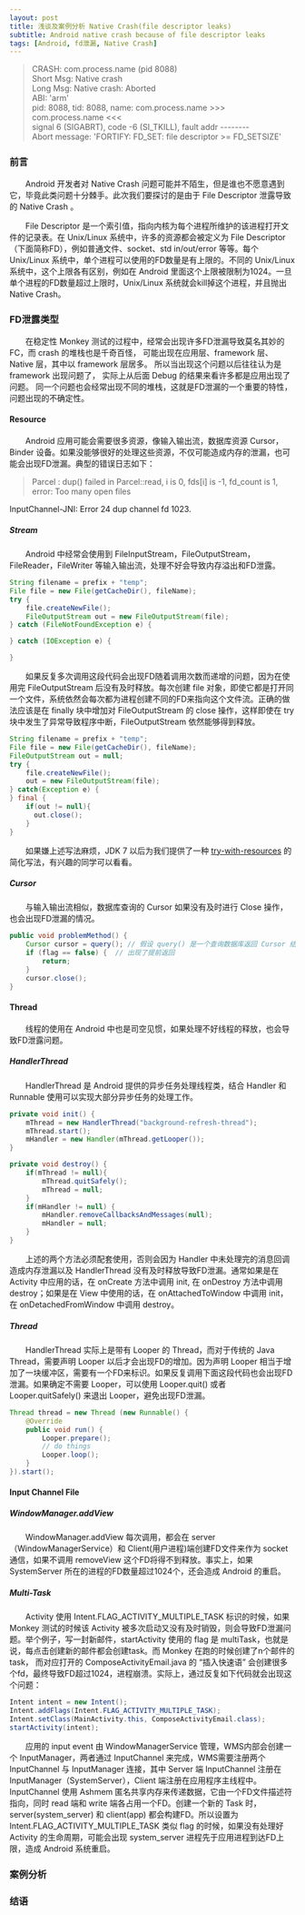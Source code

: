 ```yaml
---
layout: post
title: 浅谈及案例分析 Native Crash(file descriptor leaks)
subtitle: Android native crash because of file descriptor leaks
tags: [Android, fd泄漏, Native Crash]
---
```


> CRASH: com.process.name (pid 8088)
<br>Short Msg: Native crash
<br>Long Msg: Native crash: Aborted
<br>ABI: 'arm'
<br>pid: 8088, tid: 8088, name: com.process.name  >>> com.process.name <<<
<br>signal 6 (SIGABRT), code -6 (SI_TKILL), fault addr --------
<br>Abort message: 'FORTIFY: FD_SET: file descriptor >= FD_SETSIZE'

### 前言

&emsp;&emsp;Android 开发者对 Native Crash 问题可能并不陌生，但是谁也不愿意遇到它，毕竟此类问题十分棘手。此次我们要探讨的是由于 File Descriptor 泄露导致的 Native Crash 。

&emsp;&emsp;File Descriptor 是一个索引值，指向内核为每个进程所维护的该进程打开文件的记录表。在 Unix/Linux 系统中，许多的资源都会被定义为 File Descriptor（下面简称FD），例如普通文件、socket、std in/out/error 等等。每个 Unix/Linux 系统中，单个进程可以使用的FD数量是有上限的。不同的 Unix/Linux 系统中，这个上限各有区别，例如在 Android 里面这个上限被限制为1024。一旦单个进程的FD数量超过上限时，Unix/Linux 系统就会kill掉这个进程，并且抛出 Native Crash。

### FD泄露类型
&emsp;&emsp;在稳定性 Monkey 测试的过程中，经常会出现许多FD泄漏导致莫名其妙的FC，而 crash 的堆栈也是千奇百怪， 可能出现在应用层、framework 层、Native 层，其中以 framework 层居多。 所以当出现这个问题以后往往认为是 framework 出现问题了， 实际上从后面 Debug 的结果来看许多都是应用出现了问题。 同一个问题也会经常出现不同的堆栈，这就是FD泄漏的一个重要的特性，问题出现的不确定性。

#### Resource
&emsp;&emsp;Android 应用可能会需要很多资源，像输入输出流，数据库资源 Cursor， Binder 设备。如果没能够很好的处理这些资源，不仅可能造成内存的泄漏，也可能会出现FD泄漏。典型的错误日志如下：
> Parcel : dup() failed in Parcel::read, i is 0, fds[i] is -1, fd_count is 1, error: Too many open files
>
InputChannel-JNI: Error 24 dup channel fd 1023.

##### Stream
&emsp;&emsp;Android 中经常会使用到 FileInputStream，FileOutputStream，FileReader，FileWriter 等输入输出流，处理不好会导致内存溢出和FD泄露。
```java
String filename = prefix + "temp";
File file = new File(getCacheDir(), fileName);
try {
    file.createNewFile();  
    FileOutputStream out = new FileOutputStream(file);
} catch (FileNotFoundException e) {

} catch (IOException e) {

}
```
&emsp;&emsp;如果反复多次调用这段代码会出现FD随着调用次数而递增的问题，因为在使用完 FileOutputStream 后没有及时释放。每次创建 file 对象，即使它都是打开同一个文件，系统依然会每次都为进程创建不同的FD来指向这个文件流。正确的做法应该是在 finally 块中增加对 FileOutputStream 的 close 操作，这样即使在 try 块中发生了异常导致程序中断，FileOutputStream 依然能够得到释放。
```java
String filename = prefix + "temp";
File file = new File(getCacheDir(), fileName);
FileOutputStream out = null;
try {  
    file.createNewFile();  
    out = new FileOutputStream(file);  
} catch(Exception e) {  
} final {  
    if(out != null){  
      out.close();  
    }
}  
```
&emsp;&emsp;如果嫌上述写法麻烦，JDK 7 以后为我们提供了一种 [try-with-resources](https://docs.oracle.com/javase/tutorial/essential/exceptions/tryResourceClose.html) 的简化写法，有兴趣的同学可以看看。
##### Cursor
&emsp;&emsp;与输入输出流相似，数据库查询的 Cursor 如果没有及时进行 Close 操作，也会出现FD泄漏的情况。
```java
public void problemMethod() {  
    Cursor cursor = query(); // 假设 query() 是一个查询数据库返回 Cursor 结果的函数   
    if (flag == false) {  // 出现了提前返回
        return;  
    }  
    cursor.close();  
}
```

#### Thread
&emsp;&emsp;线程的使用在 Android 中也是司空见惯，如果处理不好线程的释放，也会导致FD泄露问题。
##### HandlerThread
&emsp;&emsp;HandlerThread 是 Android 提供的异步任务处理线程类，结合 Handler 和 Runnable 使用可以实现大部分异步任务的处理工作。
```java
private void init() {
    mThread = new HandlerThread("background-refresh-thread");
    mThread.start();
    mHandler = new Handler(mThread.getLooper());
}

private void destroy() {
    if(mThread != null){
        mThread.quitSafely();
        mThread = null;
    }
    if(mHandler != null) {
        mHandler.removeCallbacksAndMessages(null);
        mHandler = null;
    }
}
```
&emsp;&emsp;上述的两个方法必须配套使用，否则会因为 Handler 中未处理完的消息回调造成内存泄漏以及 HandlerThread 没有及时释放导致FD泄漏。通常如果是在 Activity 中应用的话，在 onCreate 方法中调用 init, 在 onDestroy 方法中调用 destroy；如果是在 View 中使用的话，在 onAttachedToWindow 中调用 init，在 onDetachedFromWindow 中调用 destroy。
##### Thread
&emsp;&emsp;HandlerThread 实际上是带有 Looper 的 Thread，而对于传统的 Java Thread，需要声明 Looper 以后才会出现FD的增加。因为声明 Looper 相当于增加了一块缓冲区，需要有一个FD来标识。如果反复调用下面这段代码也会出现FD泄漏。如果确定不需要 Looper，可以使用 Looper.quit() 或者 Looper.quitSafely() 来退出 Looper，避免出现FD泄漏。
```java
Thread thread = new Thread (new Runnable() {  
    @Override  
    public void run() {  
        Looper.prepare();  
        // do things  
        Looper.loop();  
    }  
}).start();
```
#### Input Channel File
##### WindowManager.addView
&emsp;&emsp;WindowManager.addView 每次调用，都会在 server（WindowManagerService）和 Client(用户进程)端创建FD文件来作为 socket 通信，如果不调用 removeView 这个FD将得不到释放。事实上，如果 SystemServer 所在的进程的FD数量超过1024个，还会造成 Android 的重启。
##### Multi-Task
&emsp;&emsp;Activity 使用 Intent.FLAG_ACTIVITY_MULTIPLE_TASK 标识的时候，如果 Monkey 测试的时候该 Activity 被多次启动又没有及时销毁，则会导致FD泄漏问题。举个例子，写一封新邮件，startActivity 使用的 flag 是 multiTask，也就是说，每点击创建新的邮件都会创建task。而 Monkey 在跑的时候创建了n个邮件的 task， 而对应打开的 ComposeActivityEmail.java 的 “插入快速语” 会创建很多个fd，最终导致FD超过1024，进程崩溃。实际上，通过反复如下代码就会出现这个问题：
```java
Intent intent = new Intent();  
Intent.addFlags(Intent.FLAG_ACTIVITY_MULTIPLE_TASK);  
Intent.setClass(MainActivity.this, ComposeActivityEmail.class);  
startActivity(intent);
```
&emsp;&emsp;应用的 input event 由 WindowManagerService 管理，WMS内部会创建一个 InputManager，两者通过 InputChannel 来完成，WMS需要注册两个 InputChannel 与 InputManager 连接，其中 Server 端 InputChannel 注册在 InputManager（SystemServer），Client 端注册在应用程序主线程中。InputChannel 使用 Ashmem 匿名共享内存来传递数据，它由一个FD文件描述符指向，同时 read 端和 write 端各占用一个FD。创建一个新的 Task 时，server(system_server) 和 client(app) 都会构建FD。所以设置为Intent.FLAG_ACTIVITY_MULTIPLE_TASK 类似 flag 的时候，如果没有处理好 Activity 的生命周期，可能会出现 system_server 进程先于应用进程到达FD上限，造成 Android 系统重启。
### 案例分析

### 结语
